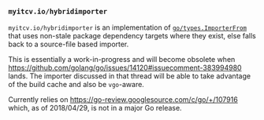 ### `myitcv.io/hybridimporter`

`myitcv.io/hybridimporter` is an implementation of [`go/types.ImporterFrom`](https://godoc.org/go/types#ImporterFrom)
that uses non-stale package dependency targets where they exist, else falls back to a source-file based importer.

This is essentially a work-in-progress and will become obsolete when
https://github.com/golang/go/issues/14120#issuecomment-383994980 lands. The importer discussed in that thread will be
able to take advantage of the build cache and also be `vgo`-aware.

Currently relies on https://go-review.googlesource.com/c/go/+/107916 which, as of 2018/04/29, is not in a major Go
release.
